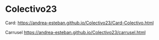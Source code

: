 # Colectivo23

Card:
https://andrea-esteban.github.io/Colectivo23/Card-Colectivo.html

Carrusel
https://andrea-esteban.github.io/Colectivo23/carrusel.html
